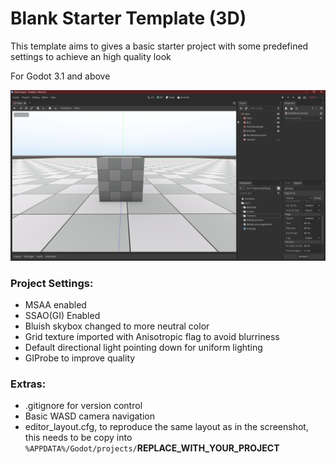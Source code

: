 # Blank Starter Template (3D)

This template aims to gives a basic starter project with some predefined settings to achieve an high quality look

For Godot 3.1 and above

![](screenshot.png)

### Project Settings:

- MSAA enabled
- SSAO(GI) Enabled
- Bluish skybox changed to more neutral color
- Grid texture imported with Anisotropic flag to avoid blurriness
- Default directional light pointing down for uniform lighting
- GIProbe to improve quality

### Extras:

- .gitignore for version control
- Basic WASD camera navigation
- editor_layout.cfg, to reproduce the same layout as in the screenshot, this needs to be copy into `%APPDATA%/Godot/projects/`**REPLACE_WITH_YOUR_PROJECT**